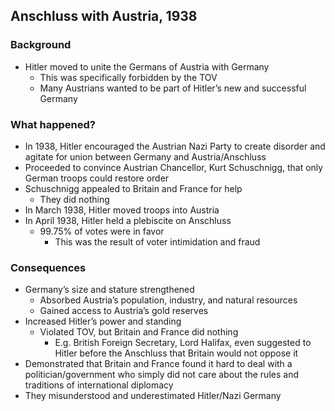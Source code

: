 ## Anschluss with Austria, 1938

### Background

- Hitler moved to unite the Germans of Austria with Germany
    - This was specifically forbidden by the TOV
    - Many Austrians wanted to be part of Hitler’s new and successful Germany

### What happened?

- In 1938, Hitler encouraged the Austrian Nazi Party to create disorder and agitate for union between Germany and Austria/Anschluss
- Proceeded to convince Austrian Chancellor, Kurt Schuschnigg, that only German troops could restore order
- Schuschnigg appealed to Britain and France for help
    - They did nothing
- In March 1938, Hitler moved troops into Austria
- In April 1938, Hitler held a plebiscite on Anschluss
    - 99.75% of votes were in favor
        - This was the result of voter intimidation and fraud

### Consequences

- Germany’s size and stature strengthened
    - Absorbed Austria’s population, industry, and natural resources
    - Gained access to Austria’s gold reserves
- Increased Hitler’s power and standing
    - Violated TOV, but Britain and France did nothing
        - E.g. British Foreign Secretary, Lord Halifax, even suggested to Hitler before the Anschluss that Britain would not oppose it
- Demonstrated that Britain and France found it hard to deal with a politician/government who simply did not care about the rules and traditions of international diplomacy
- They misunderstood and underestimated Hitler/Nazi Germany

